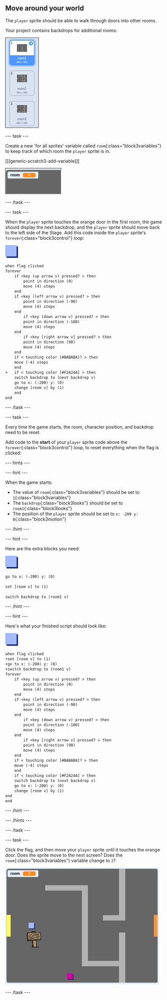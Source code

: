 ## Move around your world

The `player` sprite should be able to walk through doors into other rooms.

Your project contains backdrops for additional rooms:

![screenshot](images/world-backdrops.png)

--- task ---

Create a new 'for all sprites' variable called `room`{:class="block3variables"} to keep track of which room the `player` sprite is in.

[[[generic-scratch3-add-variable]]]

![screenshot](images/world-room.png)

--- /task ---

--- task ---

When the `player` sprite touches the orange door in the first room, the game should display the next backdrop, and the `player` sprite should move back to the left side of the Stage. Add this code inside the `player` sprite's `forever`{:class="block3control"} loop:

![player](images/player.png)

```blocks3
when flag clicked
forever
	if <key (up arrow v) pressed? > then
		point in direction (0)
		move (4) steps
	end
	if <key (left arrow v) pressed? > then
		point in direction (-90)
		move (4) steps
	end
		if <key (down arrow v) pressed? > then
		point in direction (-180)
		move (4) steps
	end
		if <key [right arrow v] pressed? > then
		point in direction (90)
		move (4) steps
	end
	if < touching color [#BABABA]? > then
	move (-4) steps
	end
+	if < touching color [#F2A24A] > then
	switch backdrop to (next backdrop v)
	go to x: (-200) y: (0)
	change [room v] by (1)
	end
end
```

--- /task ---

--- task ---

Every time the game starts, the room, character position, and backdrop need to be reset.

Add code to the **start** of your `player` sprite code above the `forever`{:class="block3control"} loop, to reset everything when the flag is clicked:

--- hints --- 

--- hint ---

When the game starts:

+ The value of `room`{:class="block3variables"} should be set to `1`{:class="block3variables"}
+ The `backdrop`{:class="block3looks"} should be set to `room1`{:class="block3looks"}
+ The position of the `player` sprite should be set to `x: -200 y: 0`{:class="block3motion"}

--- /hint ---

--- hint ---

Here are the extra blocks you need:

![player](images/player.png)

```blocks3
go to x: (-200) y: (0)

set [room v] to (1)

switch backdrop to (room1 v)
```

--- /hint --- 

--- hint ---

Here's what your finished script should look like:

![player](images/player.png)

```blocks3
when flag clicked
+set [room v] to (1)
+go to x: (-200) y: (0)
+switch backdrop to (room1 v)
forever
	if <key (up arrow v) pressed? > then
		point in direction (0)
		move (4) steps
	end
	if <key (left arrow v) pressed? > then
		point in direction (-90)
		move (4) steps
	end
		if <key (down arrow v) pressed? > then
		point in direction (-180)
		move (4) steps
	end
		if <key [right arrow v] pressed? > then
		point in direction (90)
		move (4) steps
	end
	if < touching color [#BABABA]? > then
	move (-4) steps
	end
	if < touching color [#F2A24A] > then
	switch backdrop to (next backdrop v)
	go to x: (-200) y: (0)
	change [room v] by (1)
end
end
```

--- /hint --- 

--- /hints ---

--- /task ---

--- task ---

Click the flag, and then move your `player` sprite until it touches the orange door. Does the sprite move to the next screen? Does the `room`{:class="block3variables"} variable change to `2`?

![screenshot](images/world-room-test.png)

--- /task ---


